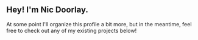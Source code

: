## Hey! I'm Nic Doorlay.

At some point I'll organize this profile a bit more, but in the meantime, feel free to check out any of my existing projects below!
